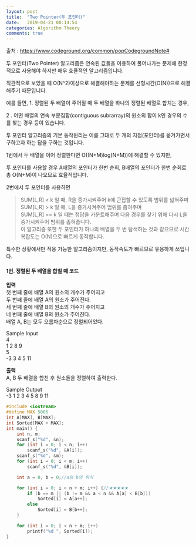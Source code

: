 ```yaml
---
layout: post
title:  "Two Pointer(투 포인터)"
date:   2019-04-21 00:14:54
categories: Algorithm Theory
comments: true
---
```


출처 : https://www.codeground.org/common/popCodegroundNote#  



투 포인터(Two Pointer) 알고리즘은 연속된 값들을 이용하여 풀어나가는 문제에 한정적으로 사용해야 하지만 매우 효율적인 알고리즘입니다.  

직관적으로 보았을 때 O(N^2)이상으로 해결해야하는 문제를 선형시간(O(N))으로 해결해주기 때문입니다.  

예를 들면, 1. 정렬된 두 배열이 주어질 때 두 배열을 하나의 정렬된 배열로 합치는 경우,  

2 . 어떤 배열의 연속 부분집합(contiguous subrarray)의 원소의 합이 k인 경우의 수를 찾는 경우 등이 있습니다.  

투 포인터 알고리즘의 기본 동작원리는 이름 그대로 두 개의 지점(포인터)를 옮겨가면서 구하고자 하는 답을 구하는 것입니다.  


1번에서 두 배열을 이어 정렬한다면 O((N+M)log(N+M))에 해결할 수 있지만,  

투 포인터를 사용할 경우 A배열의 포인터가 한번 순회, B배열의 포인터가 한번 순회로 총 O(N+M)이 나오므로 효율적입니다.  

2번에서 투 포인터를 사용하면  

>SUM[L,R] < k 일 때, R을 증가시켜주어 k에 근접할 수 있도록 범위를 넓혀주며  
SUM[L,R] > k 일 때, L을 증가시켜주어 범위를 좁혀주며  
SUM[L,R] == k 일 때는 정답을 카운트해주며 다음 경우를 찾기 위해 다시 L을 증가시켜주어 범위를 좁혀줍니다.  
이 알고리즘 또한 두 포인터가 하나의 배열을 두 번 탐색하는 것과 같으므로 시간복잡도는 O(N)으로 빠르게 동작합니다.  

특수한 상황에서만 적용 가능한 알고리즘이지만, 동작속도가 빠르므로 유용하게 쓰입니다.  

#### 1번. 정렬된 두 배열을 합칠 때 코드

**입력**  
첫 번째 줄에 배열 A의 원소의 개수가 주어지고  
두 번째 줄에 배열 A의 원소가 주어진다.  
세 번째 줄에 배열 B의 원소의 개수가 주어지고  
네 번째 줄에 배열 B의 원소가 주어진다.  
배열 A, B는 모두 오름차순으로 정렬되어있다.  

Sample Input  	
4  
1  2  8  9  
5  
-3  3  4  5  11  

**출력**  
A, B 두 배열을 합친 후 원소들을 정렬하여 출력한다.  

Sample Output  
-3  1  2  3  4  5  8  9  11  

~~~cpp
#include <iostream>
#define MAX 5005
int A[MAX], B[MAX];
int Sorted[MAX + MAX];
int main() {
    int n, m;
    scanf_s("%d", &n);
    for (int i = 0; i < n; i++)
        scanf_s("%d", &A[i]);
    scanf_s("%d", &m);
    for (int i = 0; i < m; i++)
        scanf_s("%d", &B[i]);

    int a = 0, b = 0;//a와 b의 위치

    for (int i = 0; i < n + m; i++) {//★★★★★
        if (b == m || (b != m && a < n && A[a] < B[b]))
            Sorted[i] = A[a++];
        else
            Sorted[i] = B[b++];
    }

    for (int i = 0; i < n + m; i++)
        printf("%d ", Sorted[i]);
}
~~~
